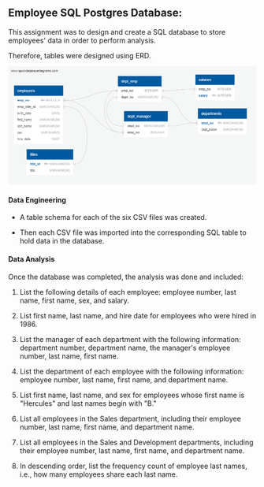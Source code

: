 
## Employee SQL Postgres Database: 




This assignment was to design and create a SQL database to store employees' data in order to perform analysis.

Therefore, tables were designed using ERD. 



![](EmployeeSQL/imagesql/ERD%20QuickDBD.png)



#### Data Engineering

* A table schema for each of the six CSV files was created.

* Then each CSV file was imported into the corresponding SQL table to hold data in the database.  


#### Data Analysis

Once the database was completed, the analysis was done and included:

1. List the following details of each employee: employee number, last name, first name, sex, and salary.

2. List first name, last name, and hire date for employees who were hired in 1986.

3. List the manager of each department with the following information: department number, department name, the manager's employee number, last name, first name.

4. List the department of each employee with the following information: employee number, last name, first name, and department name.

5. List first name, last name, and sex for employees whose first name is "Hercules" and last names begin with "B."


6. List all employees in the Sales department, including their employee number, last name, first name, and department name.

7. List all employees in the Sales and Development departments, including their employee number, last name, first name, and department name.

8. In descending order, list the frequency count of employee last names, i.e., how many employees share each last name.




